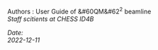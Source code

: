 

Authors : User Guide of &#60QM&#62<sup>2</sup> beamline
<br>
<i> Staff scitients at CHESS ID4B <i>


Date: 
<br>
2022-12-11
